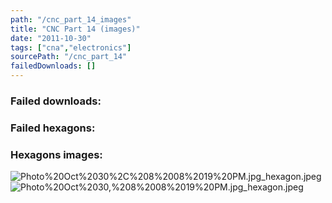 ```yaml
---
path: "/cnc_part_14_images"
title: "CNC Part 14 (images)"
date: "2011-10-30"
tags: ["cna","electronics"]
sourcePath: "/cnc_part_14"
failedDownloads: []
---
```



### Failed downloads:

### Failed hexagons:

### Hexagons images:
![Photo%20Oct%2030%2C%208%2008%2019%20PM.jpg_hexagon.jpeg](Photo%20Oct%2030%2C%208%2008%2019%20PM.jpg_hexagon.jpeg)
 ![Photo%20Oct%2030,%208%2008%2019%20PM.jpg_hexagon.jpeg](Photo%20Oct%2030,%208%2008%2019%20PM.jpg_hexagon.jpeg)
